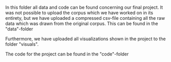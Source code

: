 In this folder all data and code can be found concerning our final project. It was not possible to upload the corpus which we have worked on in its entirety, but we have uploaded a compressed csv-file containing all the raw data which was drawn from the original corpus. This can be found in the "data"-folder 

Furthermore, we have uploaded all visualizations shown in the project to the folder "visuals". 

The code for the project can be found in the "code"-folder

